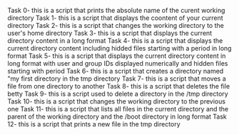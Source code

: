 Task 0- this is a script that prints the absolute name of the curent working directory
Task 1- this is a script that displays the coontent of your current directory
Task 2- this is a script that changes the working directory to the user's home directory
Task 3- this is a script that displays the current directory content in a long format
Task 4- this is a script that displays the current directory content including hidded files starting with a period in long format
Task 5- this is a script that displays the current directory content in long format with user and group IDs displayed numerically and hidden files starting with period
Task 6- this is a script that creates a directory named "my first directory in the tmp directory
Task 7- this is a script that moves a file from one directory to another
Task 8- this is a script that deletes the file betty
Task 9- this is a script used to delete a directory in the /tmp directory
Task 10- this is a script that changes the working directory to the previous one
Task 11- this is a script that lists all files in the current directory and the parent of the working directory and the /boot directory in long format
Task 12- this is a script that prints a new file in the tmp directory
